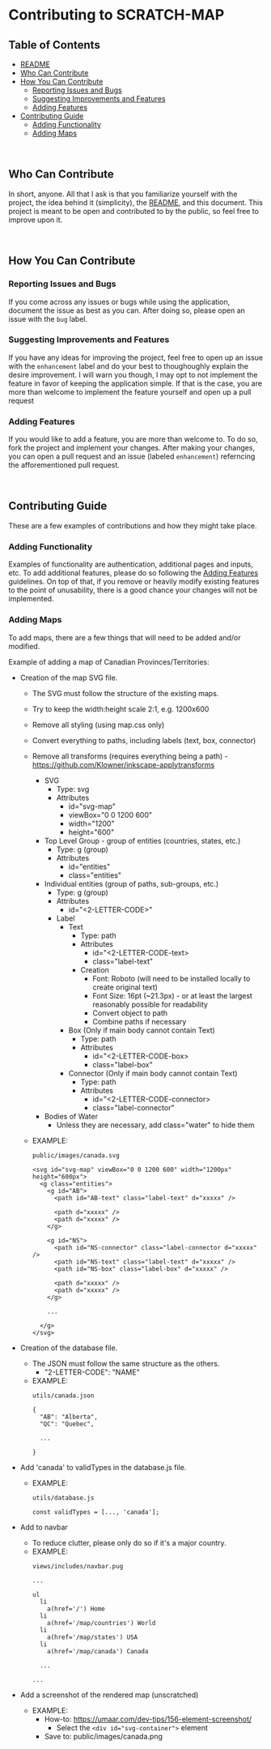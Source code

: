 # Contributing to SCRATCH-MAP

## Table of Contents
  - [README](../README.md)
  - [Who Can Contribute](#who-can-contribute)
  - [How You Can Contribute](#how-you-can-contribute)
    - [Reporting Issues and Bugs](#reporting-issues-and-bugs)
    - [Suggesting Improvements and Features](#suggesting-improvements-and-features)
    - [Adding Features](#adding-features)
  - [Contributing Guide](#contributing-guide)
    - [Adding Functionality](#adding-functionality)
    - [Adding Maps](#adding-maps)

<br />

## Who Can Contribute
In short, anyone. All that I ask is that you familiarize yourself with the project, the idea behind it (simplicity), the [README](README.md), and this document. This project is meant to be open and contributed to by the public, so feel free to improve upon it.

<br />

## How You Can Contribute

### Reporting Issues and Bugs
If you come across any issues or bugs while using the application, document the issue as best as you can. After doing so, please open an issue with the `bug` label.

### Suggesting Improvements and Features
If you have any ideas for improving the project, feel free to open up an issue with the `enhancement` label and do your best to thoughoughly explain the desire improvement. I will warn you though, I may opt to not implement the feature in favor of keeping the application simple. If that is the case, you are more than welcome to implement the feature yourself and open up a pull request

### Adding Features
If you would like to add a feature, you are more than welcome to. To do so, fork the project and implement your changes. After making your changes, you can open a pull request and an issue (labeled `enhancement`) referncing the afforementioned pull request.

<br />

## Contributing Guide
These are a few examples of contributions and how they might take place.

### Adding Functionality
Examples of functionality are authentication, additional pages and inputs, etc. To add additional features, please do so following the [Adding Features](#adding-features) guidelines. On top of that, if you remove or heavily modify existing features to the point of unusability, there is a good chance your changes will not be implemented.

### Adding Maps
To add maps, there are a few things that will need to be added and/or modified.

Example of adding a map of Canadian Provinces/Territories:

  - Creation of the map SVG file.
    - The SVG must follow the structure of the existing maps.
    - Try to keep the width:height scale 2:1, e.g. 1200x600
    - Remove all styling (using map.css only)
    - Convert everything to paths, including labels (text, box, connector)
    - Remove all transforms (requires everything being a path) - https://github.com/Klowner/inkscape-applytransforms
      - SVG
        - Type: svg
        - Attributes
          - id="svg-map"
          - viewBox="0 0 1200 600"
          - width="1200"
          - height="600"
      - Top Level Group - group of entities (countries, states, etc.)
        - Type: g (group)
        - Attributes
          - id="entities"
          - class="entities"
      - Individual entities (group of paths, sub-groups, etc.)
        - Type: g (group)
        - Attributes
          - id="<2-LETTER-CODE>"
        - Label
          - Text
            - Type: path
            - Attributes
              - id="<2-LETTER-CODE-text>
              - class="label-text"
            - Creation
              - Font: Roboto (will need to be installed locally to create original text)
              - Font Size: 16pt (~21.3px) - or at least the largest reasonably possible for readability
              - Convert object to path
              - Combine paths if necessary
          - Box (Only if main body cannot contain Text)
            - Type: path
            - Attributes
              - id="<2-LETTER-CODE-box>
              - class="label-box"
          - Connector (Only if main body cannot contain Text)
            - Type: path
            - Attributes
              - id="<2-LETTER-CODE-connector>
              - class="label-connector"
      - Bodies of Water
        - Unless they are necessary, add class="water" to hide them

    - EXAMPLE:
      ```
      public/images/canada.svg

      <svg id="svg-map" viewBox="0 0 1200 600" width="1200px" height="600px">
        <g class="entities">
          <g id="AB">
            <path id="AB-text" class="label-text" d="xxxxx" />

            <path d="xxxxx" />
            <path d="xxxxx" />
          </g>

          <g id="NS">
            <path id="NS-connector" class="label-connector d="xxxxx" />
            <path id="NS-text" class="label-text" d="xxxxx" />
            <path id="NS-box" class="label-box" d="xxxxx" />

            <path d="xxxxx" />
            <path d="xxxxx" />
          </g>

          ...

        </g>
      </svg>
      ```

  - Creation of the database file.
    - The JSON must follow the same structure as the others.
      - "2-LETTER-CODE": "NAME"
    - EXAMPLE:
      ```
      utils/canada.json

      {
        "AB": "Alberta",
        "QC": "Quebec",

        ...

      }
      ```

  - Add 'canada' to validTypes in the database.js file.
    - EXAMPLE:
      ```
      utils/database.js

      const validTypes = [..., 'canada'];
      ```

  - Add to navbar
    - To reduce clutter, please only do so if it's a major country.
    - EXAMPLE:
      ```
      views/includes/navbar.pug

      ...

      ul
        li
          a(href='/') Home
        li
          a(href='/map/countries') World
        li
          a(href='/map/states') USA
        li
          a(href='/map/canada') Canada

        ...

      ...
      ```

  - Add a screenshot of the rendered map (unscratched)
    - EXAMPLE:
      - How-to: https://umaar.com/dev-tips/156-element-screenshot/
        - Select the `<div id="svg-container">` element
      - Save to: public/images/canada.png
